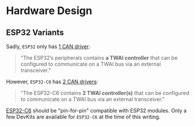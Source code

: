 # Hardware Design

## ESP32 Variants

Sadly, `ESP32` only has [1 CAN driver](https://docs.espressif.com/projects/esp-idf/en/v5.0.1/esp32/api-reference/peripherals/twai.html):

> "The ESP32’s peripherals contains **a TWAI controller** that can be configured to communicate on a TWAI bus via an external transceiver."

However, `ESP32-C6` has [2 CAN drivers](https://docs.espressif.com/projects/esp-idf/en/latest/esp32c6/api-reference/peripherals/twai.html):

> "The ESP32-C6 contains **2 TWAI controller(s)** that can be configured to communicate on a TWAI bus via an external transceiver."

[ESP32-C6](https://www.espressif.com/en/products/modules?id=ESP32-C6) should be "pin-for-pin" compatible with ESP32 modules. Only a few DevKits are available for `ESP32-C6` at the time of this writing.